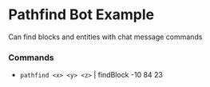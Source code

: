 # Pathfind Bot Example
Can find blocks and entities with chat message commands

### Commands
 - `pathfind <x> <y> <z>` | findBlock -10 84 23